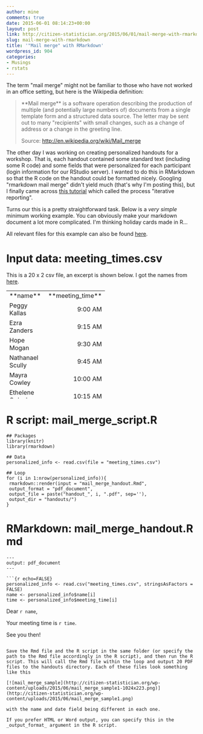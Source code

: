 ```yaml
---
author: mine
comments: true
date: 2015-06-01 08:14:23+00:00
layout: post
link: http://citizen-statistician.org/2015/06/01/mail-merge-with-rmarkdown/
slug: mail-merge-with-rmarkdown
title: '"Mail merge" with RMarkdown'
wordpress_id: 904
categories:
- Musings
- rstats
---
```


The term "mail merge" might not be familiar to those who have not worked in an office setting, but here is the Wikipedia definition:


<blockquote>**Mail merge** is a software operation describing the production of multiple (and potentially large numbers of) documents from a single template form and a structured data source. The letter may be sent out to many "recipients" with small changes, such as a change of address or a change in the greeting line.

Source: http://en.wikipedia.org/wiki/Mail_merge</blockquote>


The other day I was working on creating personalized handouts for a workshop. That is, each handout contained some standard text (including some R code) and some fields that were personalized for each participant (login information for our RStudio server). I wanted to do this in RMarkdown so that the R code on the handout could be formatted nicely. Googling "rmarkdown mail merge" didn't yield much (that's why I'm posting this), but I finally came across [this tutorial](http://reed.edu/data-at-reed/software/R/markdown_multiple_reports.html) which called the process "iterative reporting".

Turns our this is a pretty straightforward task. Below is a _very simple_ minimum working example. You can obviously make your markdown document a lot more complicated. I'm thinking holiday cards made in R...

All relevant files for this example can also be found [here](https://github.com/mine-cetinkaya-rundel/mail_merge).


# Input data: meeting_times.csv


This is a 20 x 2 csv file, an excerpt is shown below. I got the names from [here](http://listofrandomnames.com/).
<table cellpadding="0" width="130" style="border-collapse: collapse; width: 388px; height: 285px;" cellspacing="0" border="0" > 
<tbody >
<tr style="height: 15.0pt;" >

<td width="65" style="height: 15.0pt; width: 65pt;" height="15" >**name**
</td>

<td width="65" style="width: 65pt;" >**meeting_time**
</td>
</tr>
<tr style="height: 15.0pt;" >

<td style="height: 15.0pt;" height="15" >Peggy Kallas
</td>

<td align="right" class="xl63" >9:00 AM
</td>
</tr>
<tr style="height: 15.0pt;" >

<td style="height: 15.0pt;" height="15" >Ezra Zanders
</td>

<td align="right" class="xl63" >9:15 AM
</td>
</tr>
<tr style="height: 15.0pt;" >

<td style="height: 15.0pt;" height="15" >Hope Mogan
</td>

<td align="right" class="xl63" >9:30 AM
</td>
</tr>
<tr style="height: 15.0pt;" >

<td style="height: 15.0pt;" height="15" >Nathanael Scully
</td>

<td align="right" class="xl63" >9:45 AM
</td>
</tr>
<tr style="height: 15.0pt;" >

<td style="height: 15.0pt;" height="15" >Mayra Cowley
</td>

<td align="right" class="xl63" >10:00 AM
</td>
</tr>
<tr style="height: 15.0pt;" >

<td style="height: 15.0pt;" height="15" >Ethelene Oglesbee
</td>

<td align="right" class="xl63" >10:15 AM
</td>
</tr>
<tr style="height: 15.0pt;" >

<td style="height: 15.0pt;" height="15" >...
</td>

<td align="right" class="xl63" >...
</td>
</tr>
</tbody>
</table>


# 




# R script: mail_merge_script.R

```
## Packages
library(knitr)
library(rmarkdown)

## Data
personalized_info <- read.csv(file = "meeting_times.csv")

## Loop
for (i in 1:nrow(personalized_info)){
 rmarkdown::render(input = "mail_merge_handout.Rmd",
 output_format = "pdf_document",
 output_file = paste("handout_", i, ".pdf", sep=''),
 output_dir = "handouts/")
}
```

# RMarkdown: mail_merge_handout.Rmd

```
---
output: pdf_document
---

```{r echo=FALSE}
personalized_info <- read.csv("meeting_times.csv", stringsAsFactors = FALSE)
name <- personalized_info$name[i]
time <- personalized_info$meeting_time[i]
```

Dear `r name`,

Your meeting time is `r time`.

See you then!
```

Save the Rmd file and the R script in the same folder (or specify the path to the Rmd file accordingly in the R script), and then run the R script. This will call the Rmd file within the loop and output 20 PDF files to the handouts directory. Each of these files look something like this

[![mail_merge_sample](http://citizen-statistician.org/wp-content/uploads/2015/06/mail_merge_sample1-1024x223.png)](http://citizen-statistician.org/wp-content/uploads/2015/06/mail_merge_sample1.png)

with the name and date field being different in each one.

If you prefer HTML or Word output, you can specify this in the _output_format_ argument in the R script.
